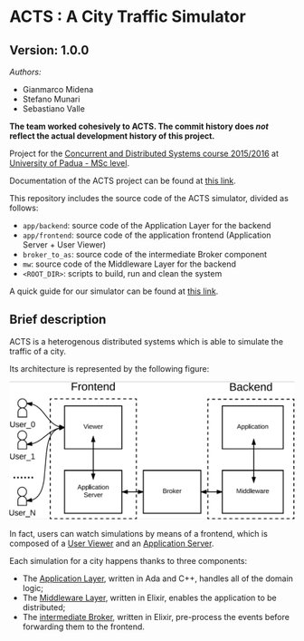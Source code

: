 # ACTS : A City Traffic Simulator

## Version: 1.0.0

_Authors:_
* Gianmarco Midena
* Stefano Munari
* Sebastiano Valle

**The team worked cohesively to ACTS.
The commit history does _not_ reflect the actual
development history of this project.**

Project for the [Concurrent and Distributed Systems course 2015/2016](http://www.math.unipd.it/~tullio/SCD/2015/)
at [University of Padua - MSc level](http://informatica.math.unipd.it/laureamagistrale/indexen.html).

Documentation of the ACTS project can be found at [this link](https://github.com/StefanoMunari/acts-docs/releases/download/release-1.0-report/atcs-report-v1.0.0.pdf).

This repository includes the source code of the ACTS simulator, divided as
follows:

* `app/backend`: source code of the Application Layer for the backend
* `app/frontend`: source code of the application frontend (Application Server + User Viewer)
* `broker_to_as`: source code of the intermediate Broker component
* `mw`: source code of the Middleware Layer for the backend
* `<ROOT_DIR>`: scripts to build, run and clean the system

A quick guide for our simulator can be found at [this link](https://github.com/StefanoMunari/acts-docs/releases/download/v1.0.0-user-manual/user-manual-v1.0.0.pdf).

## Brief description

ACTS is a heterogenous distributed systems which is able to simulate the
traffic of a city.

Its architecture is represented by the following figure:

![ACTS Architecture](images/architecture.png "Overall architecture")

In fact, users can watch simulations by means of a frontend, which is composed
of a [User Viewer](app/frontend/apps/interface/web/) and an [Application
Server](app/frontend/).

Each simulation for a city happens thanks to three components:

* The [Application Layer](app/backend), written in Ada and C++, handles all of
  the domain logic;
* The [Middleware Layer](mw/), written in Elixir, enables the application to
  be distributed;
* The [intermediate Broker](broker_to_as/), written in Elixir, pre-process the
  events before forwarding them to the frontend.
